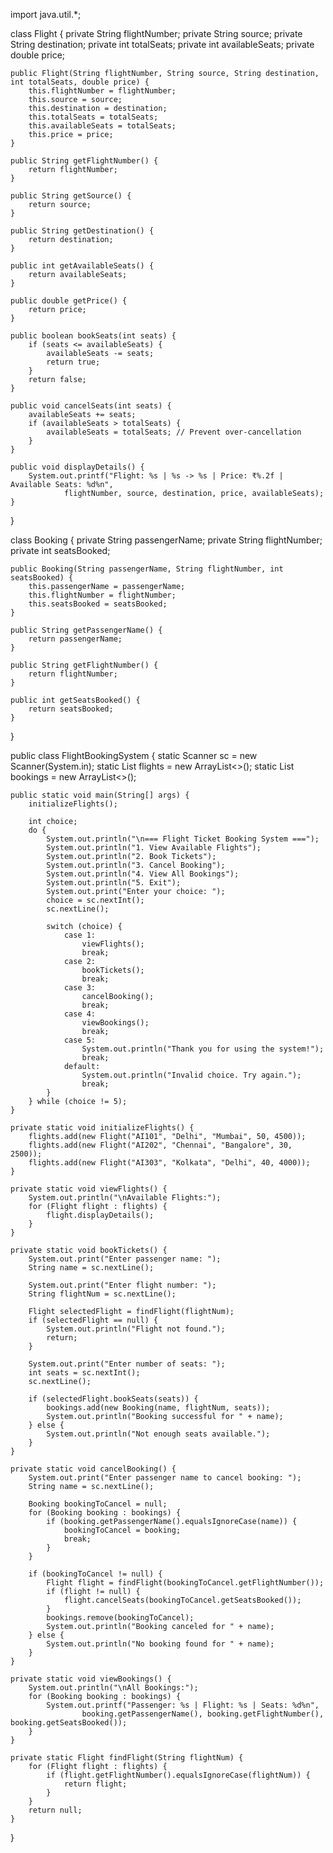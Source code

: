 import java.util.*;

class Flight {
    private String flightNumber;
    private String source;
    private String destination;
    private int totalSeats;
    private int availableSeats;
    private double price;

    public Flight(String flightNumber, String source, String destination, int totalSeats, double price) {
        this.flightNumber = flightNumber;
        this.source = source;
        this.destination = destination;
        this.totalSeats = totalSeats;
        this.availableSeats = totalSeats;
        this.price = price;
    }

    public String getFlightNumber() {
        return flightNumber;
    }

    public String getSource() {
        return source;
    }

    public String getDestination() {
        return destination;
    }

    public int getAvailableSeats() {
        return availableSeats;
    }

    public double getPrice() {
        return price;
    }

    public boolean bookSeats(int seats) {
        if (seats <= availableSeats) {
            availableSeats -= seats;
            return true;
        }
        return false;
    }

    public void cancelSeats(int seats) {
        availableSeats += seats;
        if (availableSeats > totalSeats) {
            availableSeats = totalSeats; // Prevent over-cancellation
        }
    }

    public void displayDetails() {
        System.out.printf("Flight: %s | %s -> %s | Price: ₹%.2f | Available Seats: %d%n",
                flightNumber, source, destination, price, availableSeats);
    }
}

class Booking {
    private String passengerName;
    private String flightNumber;
    private int seatsBooked;

    public Booking(String passengerName, String flightNumber, int seatsBooked) {
        this.passengerName = passengerName;
        this.flightNumber = flightNumber;
        this.seatsBooked = seatsBooked;
    }

    public String getPassengerName() {
        return passengerName;
    }

    public String getFlightNumber() {
        return flightNumber;
    }

    public int getSeatsBooked() {
        return seatsBooked;
    }
}

public class FlightBookingSystem {
    static Scanner sc = new Scanner(System.in);
    static List<Flight> flights = new ArrayList<>();
    static List<Booking> bookings = new ArrayList<>();

    public static void main(String[] args) {
        initializeFlights();

        int choice;
        do {
            System.out.println("\n=== Flight Ticket Booking System ===");
            System.out.println("1. View Available Flights");
            System.out.println("2. Book Tickets");
            System.out.println("3. Cancel Booking");
            System.out.println("4. View All Bookings");
            System.out.println("5. Exit");
            System.out.print("Enter your choice: ");
            choice = sc.nextInt();
            sc.nextLine(); 

            switch (choice) {
                case 1:
                    viewFlights();
                    break;
                case 2:
                    bookTickets();
                    break;
                case 3:
                    cancelBooking();
                    break;
                case 4:
                    viewBookings();
                    break;
                case 5:
                    System.out.println("Thank you for using the system!");
                    break;
                default:
                    System.out.println("Invalid choice. Try again.");
                    break;
            }
        } while (choice != 5);
    }

    private static void initializeFlights() {
        flights.add(new Flight("AI101", "Delhi", "Mumbai", 50, 4500));
        flights.add(new Flight("AI202", "Chennai", "Bangalore", 30, 2500));
        flights.add(new Flight("AI303", "Kolkata", "Delhi", 40, 4000));
    }

    private static void viewFlights() {
        System.out.println("\nAvailable Flights:");
        for (Flight flight : flights) {
            flight.displayDetails();
        }
    }

    private static void bookTickets() {
        System.out.print("Enter passenger name: ");
        String name = sc.nextLine();

        System.out.print("Enter flight number: ");
        String flightNum = sc.nextLine();

        Flight selectedFlight = findFlight(flightNum);
        if (selectedFlight == null) {
            System.out.println("Flight not found.");
            return;
        }

        System.out.print("Enter number of seats: ");
        int seats = sc.nextInt();
        sc.nextLine();

        if (selectedFlight.bookSeats(seats)) {
            bookings.add(new Booking(name, flightNum, seats));
            System.out.println("Booking successful for " + name);
        } else {
            System.out.println("Not enough seats available.");
        }
    }

    private static void cancelBooking() {
        System.out.print("Enter passenger name to cancel booking: ");
        String name = sc.nextLine();

        Booking bookingToCancel = null;
        for (Booking booking : bookings) {
            if (booking.getPassengerName().equalsIgnoreCase(name)) {
                bookingToCancel = booking;
                break;
            }
        }

        if (bookingToCancel != null) {
            Flight flight = findFlight(bookingToCancel.getFlightNumber());
            if (flight != null) {
                flight.cancelSeats(bookingToCancel.getSeatsBooked());
            }
            bookings.remove(bookingToCancel);
            System.out.println("Booking canceled for " + name);
        } else {
            System.out.println("No booking found for " + name);
        }
    }

    private static void viewBookings() {
        System.out.println("\nAll Bookings:");
        for (Booking booking : bookings) {
            System.out.printf("Passenger: %s | Flight: %s | Seats: %d%n",
                    booking.getPassengerName(), booking.getFlightNumber(), booking.getSeatsBooked());
        }
    }

    private static Flight findFlight(String flightNum) {
        for (Flight flight : flights) {
            if (flight.getFlightNumber().equalsIgnoreCase(flightNum)) {
                return flight;
            }
        }
        return null;
    }
}
